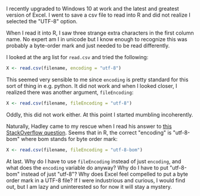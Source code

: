 <!-- 
.. title: Reading a UTF-8 csv file from Excel
.. slug: reading-a-utf-8-csv-file-from-excel
.. date: 2017-04-28 08:28:59 UTC-05:00
.. tags: R
.. category: 
.. link: 
.. description: 
.. type: text
-->

I recently upgraded to Windows 10 at work and the latest and greatest
version of Excel. I went to save a csv file to read into R and did not
realize I selected the "UTF-8" option.

When I read it into R, I saw three strange extra characters in the
first column name. No expert am I in unicode but I know enough to
recognize this was probably a byte-order mark and just needed to be
read differently.

I looked at the arg list for `read.csv` and tried the following:

```R
X <- read.csv(filename, encoding = "utf-8")
```

This seemed very sensible to me since `encoding` is pretty standard
for this sort of thing in e.g. python. It did not work and when I
looked closer, I realized there was another argument, `fileEncoding`:

```R
X <- read.csv(filename, fileEncoding = "utf-8")
```

Oddly, this did not work either. At this point I started mumbling
incoherently.

Naturally, Hadley came to my rescue when I read his answer to [this
StackOverflow question](http://stackoverflow.com/questions/21624796/read-a-utf-8-text-file-with-bom). 
Seems that in R, the correct "encoding" is "utf-8-bom" where bom
stands for byte order mark:

```R
X <- read.csv(filename, fileEncoding = "utf-8-bom")
```

At last. Why do I have to use `fileEncoding` instead of just
`encoding`, and what does the `encoding` variable do anyway? Why do I
have to put "utf-8-bom" instead of just "utf-8"? Why does Excel feel
compelled to put a byte order mark in a UTF-8 file? If I were
industrious and curious, I would find out, but I am lazy and
uninterested so for now it will stay a mystery.
